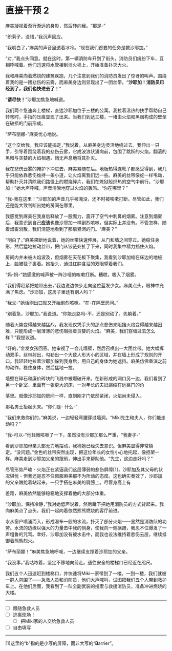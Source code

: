 # 直接干预 2

麻美凝视着渐行渐远的身影，然后转向我。“那是-”

“织莉子，没错，”我沉声回应。

“我明白了，”麻美的声音里透着冰冷。“现在我们首要的任务是救沙耶加。”

“对，”我点头同意。就在这时，第一辆消防车开到了街头，消防员们纷纷下车，互相呼喊着。他们迅速将水管接到消火栓上，开始准备扑灭大火。

我和麻美向着燃烧的建筑疾跑，几个注意到我们的消防员发出了惊讶的叫声。围绕着我的是一团悲伤的云雾，而麻美身边则显现出了一团丝带。“**沙耶加！消防员已经到了，我们也快进去了！**”

“**请尽快！**”沙耶加焦急地喊道。

我们两个急速奔上楼梯，直达沙耶加位于三楼的公寓。我拉着温热的扶手帮助自己转弯时，手指的压痕显现了出来。当我们到达三楼，一堵由火焰和黑烟构成的壁垒在破损的门前形成。

“萨布丽娜-”麻美忧心地说。

“这个交给我，我应该能搞定，”我说着，从麻美身边灵活地绕过去。我伸出一只手，引导着围绕着我的悲伤云雾，它成波浪状涌向前，包围了跳跃的火焰。翻滚的黑暗与贪婪的火焰相遇，悄无声息地将其扑灭。

我在悲伤云雾的掩护下冲进去，麻美紧随在后。地板热得连靴子都感受得到，我几乎只能依靠悲伤维持一条小道，让火焰离我们远一些。麻美的丝带像蛇一样甩动，帮助扑灭并清除我们路径上的燃烧碎片，我们在炼狱般炽热的空气中前行。“沙耶加！”她大声呼喊，声音清晰地穿过火焰的轰鸣。“你在哪里？”

“我-我在这里！”沙耶加的声音几乎被淹没，还不时被咳嗽打断。尽管如此，我们还是能大致判断出她的房间在哪里。

我感觉到麻美在我身后释放了一股魔力，震开了空气中刺鼻的烟雾。注意到烟雾后，我意识到自己**应该**也像沙耶加一样剧烈咳嗽，但实际上并没有。不管怎样，随着烟雾消散，我们清楚地看到了那扇紧闭的门。“麻美？”

“明白了，”麻美果断地说着，她的丝带快速伸展，从门和墙之间穿过。她稳住身形，然后猛地拉动丝带，把门从铰链处扯了下来，同时我集中精力挡住火焰。

房间内并未被火焰波及，但烟雾在天花板下聚集，我看到沙耶加缩在床边的地板上，脸被毯子裹着。她抬头，通过红肿含泪的双眼望着我们。

“妈-妈-”她感激的喊声被一阵沙哑的咳嗽打断。糟糕，吸入了烟雾。

“我们得赶紧把她带出去，”我边说边快步走向这位蓝发少女。麻美点头，眼神中充满了焦虑。“沙耶加，这房子里还有别人吗？”

“我父-”她话刚出口就又开始剧烈咳嗽。“在-在隔壁房间。”

“别着急，沙耶加，”我说道。“你能走路吗-不，还是别动了。先躺着。”

随着火势变得越来越猛烈，我发现仅凭手头的那点悲伤来阻挡火焰变得越来越困难，只能形成一层薄薄的悲伤阻挡着贪婪的火焰。“麻美，我们穿墙过去怎么样？”我提议道。

“好的，”金发女孩回答。她审视了一会儿墙壁，然后召唤出一大团丝带。她大幅挥动双手，丝带射出，勾勒出一个大致人形大小的区域，并在墙上形成了规则的开口。我轻轻地拉着沙耶加躲到我身后，用自己的身体为她遮挡。麻美仿佛重演之前的动作，稳住身体，然后猛地一拉。

墙壁在碎石和廉价砖块的飞溅中被爆破开来。在新形成的洞口另一边，我们看到了另一个卧室，里面有一张更大的床，一对年长的夫妇蜷缩在远离门的角

落里。就像沙耶加的房间一样，直到刚才门依然紧闭，火焰尚未侵入。

那名男士抬起头来。“你们是- 什么-”

“我们来救你们的，”麻美说，一边轻轻弯腰穿过墙洞。“Miki先生和夫人，你们能走动吗？”

“我-可以-”他轻微咳嗽了一下，虽然没有沙耶加那么严重，“我妻子-”

看到沙耶加母亲头部无力地摆动，我猜她已经失去意识。但麻美显得非常镇定。“没问题。”金色的丝带突然出现，把这位年长的女性小心地托起，像担架一样。麻美走到沙耶加父亲的跟前，伸出手来帮助他。“先生，这边走好吗？”

尽管形势严峻 - 火焰正在紧逼我们这层薄弱的悲伤屏障[1]​，沙耶加及其父母的状况堪忧 - 但我还是忍不住佩服麻美那不为所动的态度。这也确实奏效了，沙耶加的父亲踉跄着站起来，一只手搭在麻美的肩膀上。尽管身高上有

差距，麻美依然能够稳稳地支撑着他的大部分体重。

“沙耶加，保持冷静，”我对她低声说着，然后蹲下把她用消防员的方式背起来。我向麻美点了点头，我们一起向着依然熊熊燃烧的客厅前进。

水从窗户喷涌而入，形成瀑布一般的水流，扑灭了部分火焰——显然是消防队的功劳。水流的边缘以强大的力量击中我的侧身，使我向一侧蹒跚，我忍不住爆发了一声粗鲁的咒骂。幸好，沙耶加没有被水击中，而我也设法维持着悲伤云层，继续抵御着熊熊烈火。

“萨布丽娜！”麻美焦急地呼喊，一边继续支撑着沙耶加的父亲。

“我没事，”我咕哝着，坚定不移地向前走。通往安全的楼梯口已经近在咫尺。

我们五个人迅速赶到楼梯口，并快速将Miki一家带到了一楼。一到一楼，我们就被一群人包围了——急救人员和消防员，他们大声喊叫，试图把我们五个人带到救护车上。在他们后面，我看到了一队全副武装的搜索与救援消防员，准备冲进燃烧的大楼。

---

- [ ] 跟随急救人员
- [ ] 逃离现场！
  - [ ] 把Miki家的人交给急救人员
- [ ] 自由填写

---

[1]​ 这里的“b”指的是小写的屏障，而非大写的“**B**arrier”。
